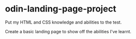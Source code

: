 # odin-landing-page-project

Put my HTML and CSS knowledge and abilities to the test.

Create a basic landing page to show off the abilities I've learnt.

